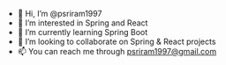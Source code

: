 - 👋 Hi, I’m @psriram1997
- 👀 I’m interested in Spring and React
- 🌱 I’m currently learning Spring Boot
- 💞️ I’m looking to collaborate on Spring & React projects
- 📫 You can reach me through psriram1997@gmail.com
